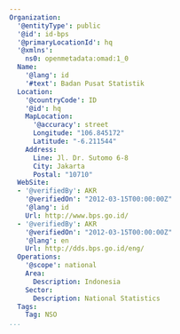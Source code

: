 ```yaml
---
Organization:
  '@entityType': public
  '@id': id-bps
  '@primaryLocationId': hq
  '@xmlns':
    ns0: openmetadata:omad:1_0
  Name:
    '@lang': id
    '#text': Badan Pusat Statistik
  Location:
    '@countryCode': ID
    '@id': hq
    MapLocation:
      '@accuracy': street
      Longitude: "106.845172"
      Latitude: "-6.211544"
    Address:
      Line: Jl. Dr. Sutomo 6-8
      City: Jakarta
      Postal: "10710"
  WebSite:
  - '@verifiedBy': AKR
    '@verifiedOn': "2012-03-15T00:00:00Z"
    '@lang': id
    Url: http://www.bps.go.id/
  - '@verifiedBy': AKR
    '@verifiedOn': "2012-03-15T00:00:00Z"
    '@lang': en
    Url: http://dds.bps.go.id/eng/
  Operations:
    '@scope': national
    Area:
      Description: Indonesia
    Sector:
      Description: National Statistics
  Tags:
    Tag: NSO
...
```

